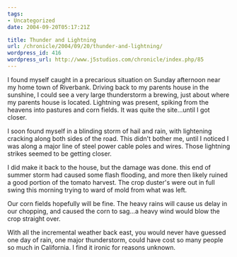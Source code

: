 ```yaml
---
tags:
- Uncategorized
date: 2004-09-20T05:17:21Z

title: Thunder and Lightning
url: /chronicle/2004/09/20/thunder-and-lightning/
wordpress_id: 416
wordpress_url: http://www.j5studios.com/chronicle/index.php/85
---
```


I found myself caught in a precarious situation on Sunday afternoon near my home town of Riverbank.  Driving back to my parents house in the sunshine, I could see a very large thunderstorm a brewing, just about where my parents house is located.  Lightning was present, spiking from the heavens into pastures and corn fields.  It was quite the site...until I got closer.


I soon found myself in a blinding storm of hail and rain, with lightening cracking along both sides of the road.  This didn't bother me, until I noticed I was along a major line of steel power cable poles and wires.  Those lightning strikes seemed to be getting closer.


I did make it back to the house, but the damage was done.  this end of summer storm had caused some flash flooding, and more then likely ruined a good portion of the tomato harvest.  The crop duster's were out in full swing this morning trying to ward of mold from what was left.


Our corn fields hopefully will be fine.  The heavy rains will cause us delay in our chopping, and caused the corn to sag...a heavy wind would blow the crop straight over.


With all the incremental weather back east, you would never have guessed one day of rain, one major thunderstorm, could have cost so many people so much in California.  I find it ironic for reasons unknown.


